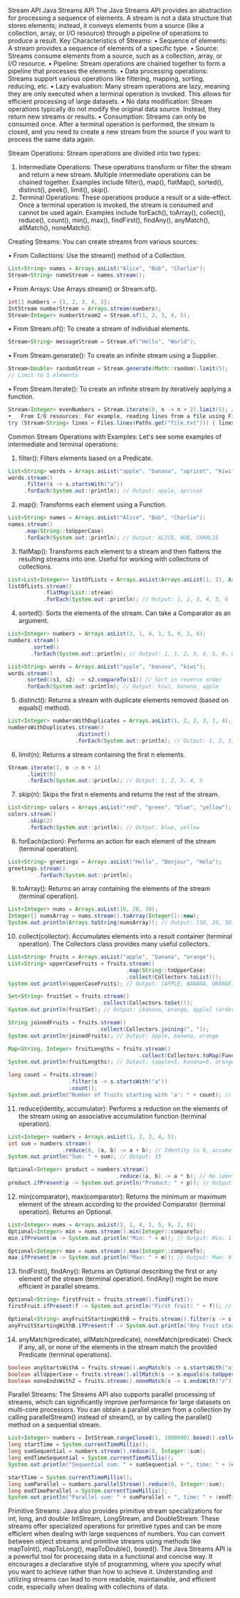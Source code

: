 Stream API
Java Streams API
The Java Streams API provides an abstraction for processing a sequence of elements. A stream is not a data structure that stores elements; instead, it conveys elements from a source (like a collection, array, or I/O resource) through a pipeline of operations to produce a result.
Key Characteristics of Streams:
• Sequence of elements: A stream provides a sequence of elements of a specific type.
• Source: Streams consume elements from a source, such as a collection, array, or I/O resource.
• Pipeline: Stream operations are chained together to form a pipeline that processes the elements.
• Data processing operations: Streams support various operations like filtering, mapping, sorting, reducing, etc.
• Lazy evaluation: Many stream operations are lazy, meaning they are only executed when a terminal operation is invoked. This allows for efficient processing of large datasets.
• No data modification: Stream operations typically do not modify the original data source. Instead, they return new streams or results.
• Consumption: Streams can only be consumed once. After a terminal operation is performed, the stream is closed, and you need to create a new stream from the source if you want to process the same data again.

Stream Operations:
Stream operations are divided into two types:

1. Intermediate Operations: These operations transform or filter the stream and return a new stream. Multiple intermediate operations can be chained together. Examples include filter(), map(), flatMap(), sorted(), distinct(), peek(), limit(), skip().
2. Terminal Operations: These operations produce a result or a side-effect. Once a terminal operation is invoked, the stream is consumed and cannot be used again. Examples include forEach(), toArray(), collect(), reduce(), count(), min(), max(), findFirst(), findAny(), anyMatch(), allMatch(), noneMatch().

Creating Streams:
You can create streams from various sources:

• From Collections: Use the stream() method of a Collection.

```Java
List<String> names = Arrays.asList("Alice", "Bob", "Charlie");
Stream<String> nameStream = names.stream();
```

• From Arrays: Use Arrays.stream() or Stream.of().

```Java
int[] numbers = {1, 2, 3, 4, 5};
IntStream numberStream = Arrays.stream(numbers);
Stream<Integer> numberStream2 = Stream.of(1, 2, 3, 4, 5);
```

• From Stream.of(): To create a stream of individual elements.

```Java
Stream<String> messageStream = Stream.of("Hello", "World");
```

• From Stream.generate(): To create an infinite stream using a Supplier.

```Java
Stream<Double> randomStream = Stream.generate(Math::random).limit(5);
// Limit to 5 elements
```

• From Stream.iterate(): To create an infinite stream by iteratively applying a function.

```Java
Stream<Integer> evenNumbers = Stream.iterate(0, n -> n + 2).limit(5); // 0, 2, 4, 6, 8
•	From I/O resources: For example, reading lines from a file using Files.lines().
try (Stream<String> lines = Files.lines(Paths.get("file.txt"))) { lines.forEach(System.out::println); } catch (IOException e) { e.printStackTrace(); }
```

Common Stream Operations with Examples:
Let's see some examples of intermediate and terminal operations:

1. filter(): Filters elements based on a Predicate.

```Java
List<String> words = Arrays.asList("apple", "banana", "apricot", "kiwi");
words.stream()
     .filter(s -> s.startsWith("a"))
     .forEach(System.out::println); // Output: apple, apricot
```

2. map(): Transforms each element using a Function.

```Java
List<String> names = Arrays.asList("Alice", "Bob", "Charlie");
names.stream()
     .map(String::toUpperCase)
     .forEach(System.out::println); // Output: ALICE, BOB, CHARLIE
```

3. flatMap(): Transforms each element to a stream and then flattens the resulting streams into one. Useful for working with collections of collections.

```Java
List<List<Integer>> listOfLists = Arrays.asList(Arrays.asList(1, 2), Arrays.asList(3, 4, 5), Arrays.asList(6));
listOfLists.stream()
           .flatMap(List::stream)
           .forEach(System.out::println); // Output: 1, 2, 3, 4, 5, 6
```

4. sorted(): Sorts the elements of the stream. Can take a Comparator as an argument.

```Java
List<Integer> numbers = Arrays.asList(3, 1, 4, 1, 5, 9, 2, 6);
numbers.stream()
       .sorted()
       .forEach(System.out::println); // Output: 1, 1, 2, 3, 4, 5, 6, 9

List<String> words = Arrays.asList("apple", "banana", "kiwi");
words.stream()
     .sorted((s1, s2) -> s2.compareTo(s1)) // Sort in reverse order
     .forEach(System.out::println); // Output: kiwi, banana, apple
```

5. distinct(): Returns a stream with duplicate elements removed (based on equals() method).

```Java
List<Integer> numbersWithDuplicates = Arrays.asList(1, 2, 2, 3, 1, 4);
numbersWithDuplicates.stream()
                     .distinct()
                     .forEach(System.out::println); // Output: 1, 2, 3, 4
```

6. limit(n): Returns a stream containing the first n elements.

```Java
Stream.iterate(1, n -> n + 1)
      .limit(5)
      .forEach(System.out::println); // Output: 1, 2, 3, 4, 5
```

7. skip(n): Skips the first n elements and returns the rest of the stream.

```Java
List<String> colors = Arrays.asList("red", "green", "blue", "yellow");
colors.stream()
      .skip(2)
      .forEach(System.out::println); // Output: blue, yellow
```

8. forEach(action): Performs an action for each element of the stream (terminal operation).

```Java
List<String> greetings = Arrays.asList("Hello", "Bonjour", "Hola");
greetings.stream()
         .forEach(System.out::println);
```

9. toArray(): Returns an array containing the elements of the stream (terminal operation).

```Java
List<Integer> nums = Arrays.asList(10, 20, 30);
Integer[] numsArray = nums.stream().toArray(Integer[]::new);
System.out.println(Arrays.toString(numsArray)); // Output: [10, 20, 30]
```

10. collect(collector): Accumulates elements into a result container (terminal operation). The Collectors class provides many useful collectors.

```Java
List<String> fruits = Arrays.asList("apple", "banana", "orange");
List<String> upperCaseFruits = fruits.stream()
                                     .map(String::toUpperCase)
                                     .collect(Collectors.toList());
System.out.println(upperCaseFruits); // Output: [APPLE, BANANA, ORANGE]

Set<String> fruitSet = fruits.stream()
                             .collect(Collectors.toSet());
System.out.println(fruitSet); // Output: [banana, orange, apple] (order may vary)

String joinedFruits = fruits.stream()
                            .collect(Collectors.joining(", "));
System.out.println(joinedFruits); // Output: apple, banana, orange

Map<String, Integer> fruitLengths = fruits.stream()
                                         .collect(Collectors.toMap(Function.identity(), String::length));
System.out.println(fruitLengths); // Output: {apple=5, banana=6, orange=6}

long count = fruits.stream()
                   .filter(s -> s.startsWith("a"))
                   .count();
System.out.println("Number of fruits starting with 'a': " + count); // Output: 1
```

11. reduce(identity, accumulator): Performs a reduction on the elements of the stream using an associative accumulation function (terminal operation).

```Java
List<Integer> numbers = Arrays.asList(1, 2, 3, 4, 5);
int sum = numbers.stream()
                 .reduce(0, (a, b) -> a + b); // Identity is 0, accumulator adds
System.out.println("Sum: " + sum); // Output: 15

Optional<Integer> product = numbers.stream()
                                  .reduce((a, b) -> a * b); // No identity, returns an Optional
product.ifPresent(p -> System.out.println("Product: " + p)); // Output: Product: 120
```

12. min(comparator), max(comparator): Returns the minimum or maximum element of the stream according to the provided Comparator (terminal operation). Returns an Optional.

```Java
List<Integer> nums = Arrays.asList(3, 1, 4, 1, 5, 9, 2, 6);
Optional<Integer> min = nums.stream().min(Integer::compareTo);
min.ifPresent(m -> System.out.println("Min: " + m)); // Output: Min: 1

Optional<Integer> max = nums.stream().max(Integer::compareTo);
max.ifPresent(m -> System.out.println("Max: " + m)); // Output: Max: 9
```

13. findFirst(), findAny(): Returns an Optional describing the first or any element of the stream (terminal operation). findAny() might be more efficient in parallel streams.

```Java
Optional<String> firstFruit = fruits.stream().findFirst();
firstFruit.ifPresent(f -> System.out.println("First fruit: " + f)); // Output: First fruit: apple

Optional<String> anyFruitStartingWithB = fruits.stream().filter(s -> s.startsWith("b")).findAny();
anyFruitStartingWithB.ifPresent(f -> System.out.println("Any fruit starting with 'b': " + f)); // Output: banana
```

14. anyMatch(predicate), allMatch(predicate), noneMatch(predicate): Check if any, all, or none of the elements in the stream match the provided Predicate (terminal operations).

```Java
boolean anyStartsWithA = fruits.stream().anyMatch(s -> s.startsWith("a")); // true
boolean allUpperCase = fruits.stream().allMatch(s -> s.equals(s.toUpperCase())); // false
boolean noneEndsWithZ = fruits.stream().noneMatch(s -> s.endsWith("z")); // true
```

Parallel Streams:
The Streams API also supports parallel processing of streams, which can significantly improve performance for large datasets on multi-core processors. You can obtain a parallel stream from a collection by calling parallelStream() instead of stream(), or by calling the parallel() method on a sequential stream.

```Java
List<Integer> numbers = IntStream.rangeClosed(1, 1000000).boxed().collect(Collectors.toList());
long startTime = System.currentTimeMillis();
long sumSequential = numbers.stream().reduce(0, Integer::sum);
long endTimeSequential = System.currentTimeMillis();
System.out.println("Sequential sum: " + sumSequential + ", time: " + (endTimeSequential - startTime) + " ms");

startTime = System.currentTimeMillis();
long sumParallel = numbers.parallelStream().reduce(0, Integer::sum);
long endTimeParallel = System.currentTimeMillis();
System.out.println("Parallel sum: " + sumParallel + ", time: " + (endTimeParallel - startTime) + " ms");
```

Primitive Streams:
Java also provides primitive stream specializations for int, long, and double: IntStream, LongStream, and DoubleStream. These streams offer specialized operations for primitive types and can be more efficient when dealing with large sequences of numbers. You can convert between object streams and primitive streams using methods like mapToInt(), mapToLong(), mapToDouble(), boxed().
The Java Streams API is a powerful tool for processing data in a functional and concise way. It encourages a declarative style of programming, where you specify what you want to achieve rather than how to achieve it. Understanding and utilizing streams can lead to more readable, maintainable, and efficient code, especially when dealing with collections of data.
